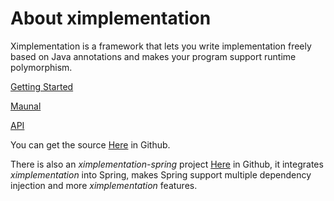 # About ximplementation
Ximplementation is a framework that lets you write implementation freely based on Java annotations and makes your program support runtime polymorphism.

[Getting Started](getting-started.html)

[Maunal](manual.html)

[API](apidocs/index.html)

You can get the source [Here](https://github.com/ximplementation/ximplementation) in Github.

There is also an <i>ximplementation-spring</i> project [Here](https://github.com/ximplementation/ximplementation-spring) in Github, it integrates <i>ximplementation</i> into Spring, makes Spring support multiple dependency injection and more <i>ximplementation</i> features.
